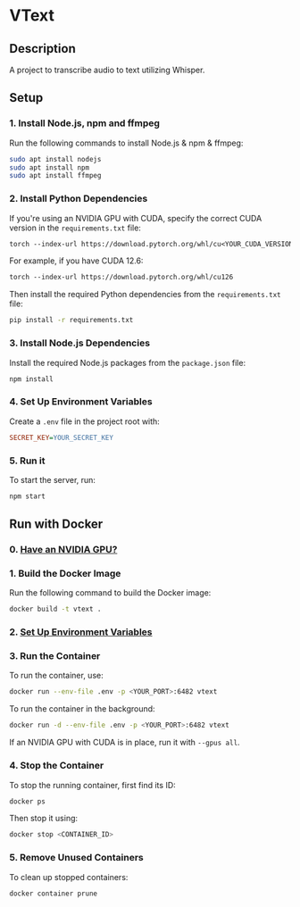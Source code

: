 # VText

## Description
A project to transcribe audio to text utilizing Whisper.

## Setup

### 1. Install Node.js, npm and ffmpeg
Run the following commands to install Node.js & npm & ffmpeg:
```bash
sudo apt install nodejs
sudo apt install npm
sudo apt install ffmpeg
```

### 2. Install Python Dependencies
If you're using an NVIDIA GPU with CUDA, specify the correct CUDA version in the `requirements.txt` file:
```txt
torch --index-url https://download.pytorch.org/whl/cu<YOUR_CUDA_VERSION>
```

For example, if you have CUDA 12.6:
```txt
torch --index-url https://download.pytorch.org/whl/cu126
```

Then install the required Python dependencies from the `requirements.txt` file:
```bash
pip install -r requirements.txt
```

### 3. Install Node.js Dependencies
Install the required Node.js packages from the `package.json` file:
```bash
npm install
```

### 4. Set Up Environment Variables
Create a `.env` file in the project root with:
```ini
SECRET_KEY=YOUR_SECRET_KEY
```

### 5. Run it
To start the server, run:
```bash
npm start
```

## Run with Docker

### 0. [Have an NVIDIA GPU?](#2-install-python-dependencies)

### 1. Build the Docker Image
Run the following command to build the Docker image:
```bash
docker build -t vtext .
```

### 2. [Set Up Environment Variables](#4-set-up-environment-variables)


### 3. Run the Container
To run the container, use:
```bash
docker run --env-file .env -p <YOUR_PORT>:6482 vtext
```

To run the container in the background:
```bash
docker run -d --env-file .env -p <YOUR_PORT>:6482 vtext
```

If an NVIDIA GPU with CUDA is in place, run it with `--gpus all`.

### 4. Stop the Container
To stop the running container, first find its ID:
```bash
docker ps
```
Then stop it using:
```bash
docker stop <CONTAINER_ID>  
```

### 5. Remove Unused Containers
To clean up stopped containers:
```bash
docker container prune
```